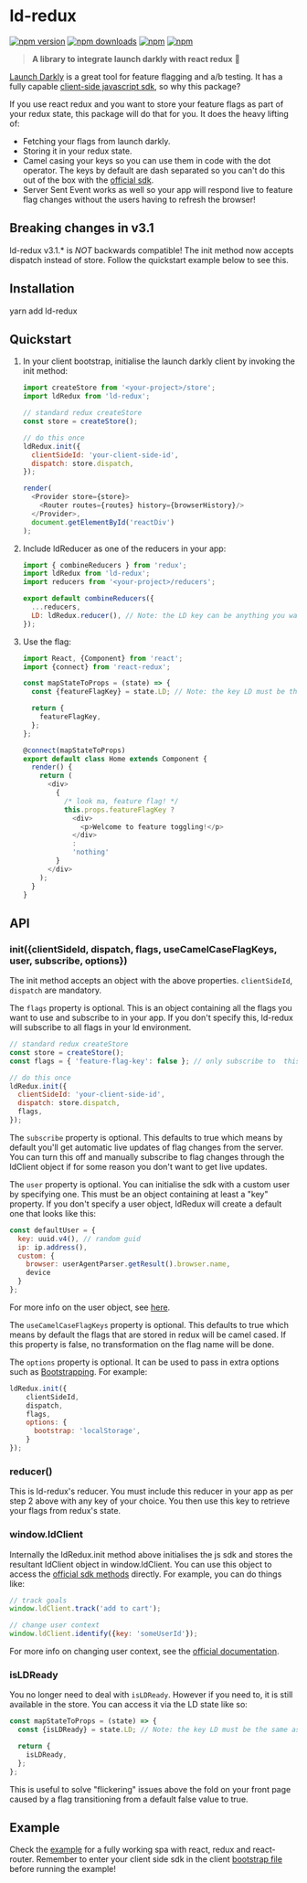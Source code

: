 # ld-redux

[![npm version](https://img.shields.io/npm/v/ld-redux.svg?style=flat-square)](https://www.npmjs.com/package/ld-redux) [![npm downloads](https://img.shields.io/npm/dm/ld-redux.svg?style=flat-square)](https://www.npmjs.com/package/ld-redux) [![npm](https://img.shields.io/npm/dt/ld-redux.svg?style=flat-square)](https://www.npmjs.com/package/ld-redux) [![npm](https://img.shields.io/npm/l/ld-redux.svg?style=flat-square)](https://www.npmjs.com/package/ld-redux)

> **A library to integrate launch darkly with react redux** :clap:

[Launch Darkly](https://launchdarkly.com/faq.html) is a great tool for feature flagging and a/b testing. It has a fully capable [client-side javascript sdk](https://github.com/launchdarkly/js-client), so why this package?

If you use react redux and you want to store your feature flags as part of your redux state, this package will do that for you. It does the heavy lifting of:

 * Fetching your flags from launch darkly.
 * Storing it in your redux state.
 * Camel casing your keys so you can use them in code with the dot operator. The keys by default are dash separated so you can't do this out of the box with the [official sdk](https://github.com/launchdarkly/js-client).
 * Server Sent Event works as well so your app will respond live to feature flag changes without the users having to refresh the browser!

## Breaking changes in v3.1
ld-redux v3.1.* is *NOT* backwards compatible! The init method now accepts dispatch instead of
store. Follow the quickstart example below to see this.

## Installation

yarn add ld-redux

## Quickstart

1. In your client bootstrap, initialise the launch darkly client by invoking the init method:

    ```javascript
    import createStore from '<your-project>/store';
    import ldRedux from 'ld-redux';

    // standard redux createStore
    const store = createStore();

    // do this once
    ldRedux.init({
      clientSideId: 'your-client-side-id',
      dispatch: store.dispatch,
    });

    render(
      <Provider store={store}>
        <Router routes={routes} history={browserHistory}/>
      </Provider>,
      document.getElementById('reactDiv')
    );
    ```

2. Include ldReducer as one of the reducers in your app:

    ```javascript
    import { combineReducers } from 'redux';
    import ldRedux from 'ld-redux';
    import reducers from '<your-project>/reducers';

    export default combineReducers({
      ...reducers,
      LD: ldRedux.reducer(), // Note: the LD key can be anything you want
    });
    ```

3. Use the flag:

    ```javascript
    import React, {Component} from 'react';
    import {connect} from 'react-redux';

    const mapStateToProps = (state) => {
      const {featureFlagKey} = state.LD; // Note: the key LD must be the same as step 2.

      return {
        featureFlagKey,
      };
    };

    @connect(mapStateToProps)
    export default class Home extends Component {
      render() {
        return (
          <div>
            {
              /* look ma, feature flag! */
              this.props.featureFlagKey ?
                <div>
                  <p>Welcome to feature toggling!</p>
                </div>
                :
                'nothing'
            }
          </div>
        );
      }
    }
    ```

## API
### init({clientSideId, dispatch, flags, useCamelCaseFlagKeys, user, subscribe, options})
The init method accepts an object with the above properties. `clientSideId`, `dispatch` are mandatory.

The `flags` property is optional. This is an object containing all the flags you want to use and subscribe to in your app.
If you don't specify this, ld-redux will subscribe to all flags in your ld environment.

```javascript
// standard redux createStore
const store = createStore();
const flags = { 'feature-flag-key': false }; // only subscribe to  this one flag

// do this once
ldRedux.init({
  clientSideId: 'your-client-side-id',
  dispatch: store.dispatch,
  flags,
});
```

The `subscribe` property is optional. This defaults to true which means by default you'll get automatic live updates
of flag changes from the server. You can turn this off and manually subscribe to flag changes through the ldClient
object if for some reason you don't want to get live updates.

The `user` property is optional. You can initialise the sdk with a custom user by specifying one. This must be an object containing
at least a "key" property. If you don't specify a user object, ldRedux will create a default one that looks like this:

```javascript
const defaultUser = {
  key: uuid.v4(), // random guid
  ip: ip.address(),
  custom: {
    browser: userAgentParser.getResult().browser.name,
    device
  }
};
```

For more info on the user object, see [here](http://docs.launchdarkly.com/docs/js-sdk-reference#section-users).

The `useCamelCaseFlagKeys` property is optional. This defaults to true which means by default the flags that are stored
in redux will be camel cased. If this property is false, no transformation on the flag name will be done.

The `options` property is optional. It can be used to pass in extra options such as [Bootstrapping](https://github.com/launchdarkly/js-client#bootstrapping).
For example:

```javascript
ldRedux.init({
    clientSideId,
    dispatch,
    flags,
    options: {
      bootstrap: 'localStorage',
    }
});
```

### reducer()
This is ld-redux's reducer. You must include this reducer in your app as per step 2 above with any key of your choice.
You then use this key to retrieve your flags from redux's state.

### window.ldClient
Internally the ldRedux.init method above initialises the js sdk and stores the resultant ldClient object in window.ldClient. You can use
this object to access the [official sdk methods](https://github.com/launchdarkly/js-client) directly. For example, you can do things like:

```javascript
// track goals
window.ldClient.track('add to cart');

// change user context
window.ldClient.identify({key: 'someUserId'});
```

For more info on changing user context, see the [official documentation](http://docs.launchdarkly.com/docs/js-sdk-reference#section-changing-the-user-context).

### isLDReady
You no longer need to deal with `isLDReady`. However if you need to, it is still available in the store. You can access it via
the LD state like so:

```javascript
const mapStateToProps = (state) => {
  const {isLDReady} = state.LD; // Note: the key LD must be the same as step 2.

  return {
    isLDReady,
  };
};
```

This is useful to solve "flickering" issues above the fold on your front page caused by a flag transitioning from a default false value
to true.

## Example
Check the [example](https://github.com/yusinto/ld-redux/tree/master/example) for a fully working spa with 
react, redux and react-router. Remember to enter your client side sdk in the client [bootstrap file](https://github.com/yusinto/ld-redux/blob/master/example/src/client/index.js) 
before running the example!
